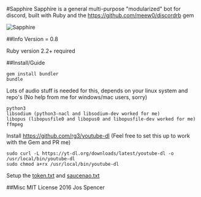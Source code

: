 #Sapphire
Sapphire is a general multi-purpose "modularized" bot for discord, built with Ruby and the
https://github.com/meew0/discordrb gem

![Sapphire](http://i.imgur.com/aUESGl6t.jpg)

##Info
Version = 0.8

Ruby version 2.2+ required

##Install/Guide
```
gem install bundler
bundle
```
Lots of audio stuff is needed for this, depends on your linux system and repo's
(No help from me for windows/mac users, sorry)
```
python3
libsodium (python3-nacl and libsodium-dev worked for me)
libopus (libopusfile0 and libopus0 and libopusfile-dev worked for me)
ffmpeg
```

Install https://github.com/rg3/youtube-dl
(Feel free to set this up to work with the Gem and PR me)
```
sudo curl -L https://yt-dl.org/downloads/latest/youtube-dl -o /usr/local/bin/youtube-dl
sudo chmod a+rx /usr/local/bin/youtube-dl
```

Setup the [token.txt](https://discordapp.com/developers/applications/me) and [saucenao.txt](https://saucenao.com/user.php)



##Misc
MIT License 2016 Jos Spencer
